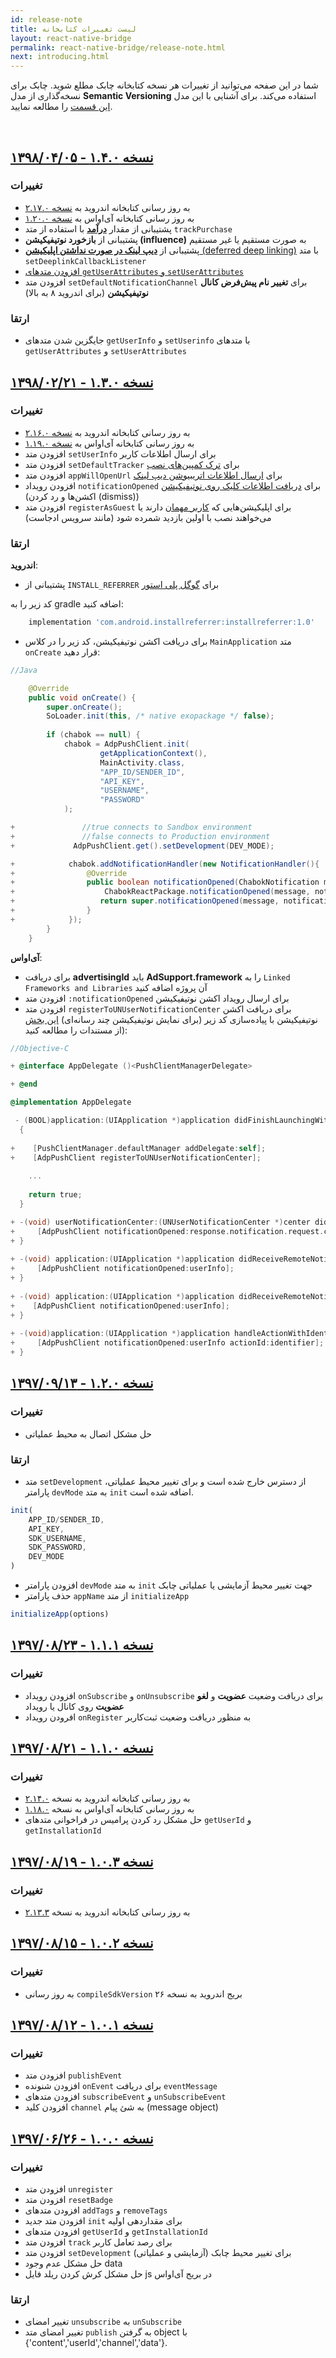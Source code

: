 ```yaml
---
id: release-note
title: لیست تغییرات کتابخانه
layout: react-native-bridge
permalink: react-native-bridge/release-note.html
next: introducing.html
---
```


شما در این صفحه می‌توانید از تغییرات هر نسخه کتابخانه چابک مطلع شوید. چابک برای نسخه‌گذاری از مدل **Semantic Versioning** استفاده می‌کند. برای آشنایی با این مدل [این قسمت](/react-native-bridge/sdk-setup.html#مدل-نسخهگذاری-در-چابک-semantic-versioning) را مطالعه نمایید.

<Br>

## [نسخه ۱.۴.۰ - ۱۳۹۸/۰۴/۰۵](https://github.com/chabokpush/chabok-client-rn/releases/tag/v1.4.0)

### تغییرات

- به روز رسانی کتابخانه اندروید به [نسخه ۲.۱۷.۰](/android/release-note.html#نسخه-۲۱۷۰---۱۳۹۸۰۴۰۲)
- به روز رسانی کتابخانه آی‌او‌اس به [نسخه ۱.۲۰.۰](/ios/release-note.html#نسخه-۱۲۰۰---۱۳۹۸۰۴۰۴)
- پشتیبانی از مقدار [**درآمد**](/react-native-bridge/behavior-tracking.html#رصد-درآمد-tracking-revenue) با استفاده از متد `trackPurchase`
- پشتیبانی از **بازخورد  نوتیفیکیشن (influence)** به صورت مستقیم یا غیر مستقیم
- پشتیبانی از [**دیپ لینک در صورت نداشتن اپلیکیشن** (deferred deep linking)](/react-native-bridge/deeplink.html#دیپ-لینک-قبل-از-نصب-اپلیکیشن-deferred-deep-linking) با متد `setDeeplinkCallbackListener`
- [افزودن متدهای `getUserAttributes` و `setUserAttributes`](/react-native-bridge/features.html#ثبت-اطلاعات-کاربر-user-attributes)
- افزودن متد `setDefaultNotificationChannel` برای **تغییر نام پیش‌فرض کانال نوتیفیکیشن** (برای اندروید ۸ به بالا)

### ارتقا

- جایگزین شدن متدهای `getUserInfo` و `setUserinfo` با متدهای `getUserAttributes` و `setUserAttributes`


## [نسخه ۱.۳.۰ - ۱۳۹۸/۰۲/۲۱](https://github.com/chabokpush/chabok-client-rn/releases/tag/v1.3.0)

### تغییرات

- به روز رسانی کتابخانه اندروید به [نسخه ۲.۱۶.۰](https://doc.chabokpush.com/android/release-note.html#%D9%86%D8%B3%D8%AE%D9%87-%DB%B2%DB%B1%DB%B6%DB%B0---%DB%B1%DB%B3%DB%B9%DB%B8%DB%B0%DB%B2%DB%B1%DB%B8)
- به روز رسانی کتابخانه آی‌او‌اس به [نسخه ۱.۱۹.۰](https://doc.chabokpush.com/ios/release-note.html#%D9%86%D8%B3%D8%AE%D9%87-%DB%B1%DB%B1%DB%B9%DB%B0---%DB%B1%DB%B3%DB%B9%DB%B8%DB%B0%DB%B2%DB%B1%DB%B8)
- افزودن متد `setUserInfo` برای ارسال اطلاعات کاربر
- افزودن متد `setDefaultTracker` برای [ترک کمپین‌های نصب](/react-native-bridge/tracker.html#روش-آیدی-ترکر-pre-install-campaigns)
- افزودن متد `appWillOpenUrl` برای [ارسال اطلاعات اتریبیوشن دیپ لینک](/react-native-bridge/deeplink.html#دریافت-دیپ-لینک)
- افزودن رویداد `notificationOpened` برای [دریافت اطلاعات کلیک روی نوتیفیکیشن](/react-native-bridge/push-notification.html#دریافت-اکشنهای-نوتیفیکیشن) (اکشن‌ها و رد کردن (dismiss))
- افزودن متد ‍‍‍‍‍`registerAsGuest` برای اپلیکیشن‌هایی که [کاربر مهمان](/react-native-bridge/sdk-setup.html#کاربر-مهمان) دارند یا می‌خواهند نصب با اولین بازدید شمرده شود (مانند سرویس ادجاست)

### ارتقا

**اندروید**:

- پشتیبانی از `INSTALL_REFERRER` برای [گوگل پلی استور](/react-native-bridge/tracker.html#گوگل-پلی-استور)

 کد زیر را به gradle اضافه کنید:

```groovy
    implementation 'com.android.installreferrer:installreferrer:1.0'
```
- برای دریافت اکشن نوتیفیکیشن، کد زیر را در کلاس `MainApplication` متد `onCreate` قرار دهید:

```java
//Java

    @Override
    public void onCreate() {
        super.onCreate();
        SoLoader.init(this, /* native exopackage */ false);
        
        if (chabok == null) {
            chabok = AdpPushClient.init(
                    getApplicationContext(),
                    MainActivity.class,
                    "APP_ID/SENDER_ID",
                    "API_KEY",
                    "USERNAME",
                    "PASSWORD"
            );

+               //true connects to Sandbox environment  
+               //false connects to Production environment  
+             AdpPushClient.get().setDevelopment(DEV_MODE);

+            chabok.addNotificationHandler(new NotificationHandler(){
+                @Override
+                public boolean notificationOpened(ChabokNotification message, ChabokNotificationAction notificationAction) {
+                    ChabokReactPackage.notificationOpened(message, notificationAction);
+                   return super.notificationOpened(message, notificationAction);
+                }
+            });
        }
    }
```

**آی‌اواس**:

- برای دریافت **advertisingId** باید **AdSupport.framework** را به `Linked Frameworks and Libraries` آن پروژه اضافه کنید
- افزودن متد ‍‍‍‍‍`:notificationOpened` برای ارسال رویداد اکشن نوتیفیکیشن
- افزودن متد `registerToUNUserNotificationCenter` برای دریافت اکشن نوتیفیکیشن با پیاده‌سازی کد زیر (برای نمایش نوتیفیکیشن چند رسانه‌‌ای) [این بخش](https://doc.chabokpush.com/ios/push-notification.html) از مستندات را مطالعه کنید):

```objectivec
//Objective-C

+ @interface AppDelegate ()<PushClientManagerDelegate>

+ @end

@implementation AppDelegate

 - (BOOL)application:(UIApplication *)application didFinishLaunchingWithOptions:(NSDictionary *)launchOptions
  {
    
+    [PushClientManager.defaultManager addDelegate:self];
+    [AdpPushClient registerToUNUserNotificationCenter];
  
    ...
    
    return true;
  }

+ -(void) userNotificationCenter:(UNUserNotificationCenter *)center didReceiveNotificationResponse:(UNNotificationResponse *)response withCompletionHandler:(void (^)(void))completionHandler{
+     [AdpPushClient notificationOpened:response.notification.request.content.userInfo actionId:response.actionIdentifier];
+ }
  
+ -(void) application:(UIApplication *)application didReceiveRemoteNotification:(NSDictionary *)userInfo fetchCompletionHandler:(void (^)(UIBackgroundFetchResult))completionHandler{
+     [AdpPushClient notificationOpened:userInfo];
+ }
  
+ -(void) application:(UIApplication *)application didReceiveRemoteNotification:(NSDictionary *)userInfo{
+    [AdpPushClient notificationOpened:userInfo];
+ }
  
+ -(void)application:(UIApplication *)application handleActionWithIdentifier:(NSString *)identifier forRemoteNotification:(NSDictionary *)userInfo completionHandler:(void (^)())completionHandler{
+     [AdpPushClient notificationOpened:userInfo actionId:identifier];
+ }
```

## [نسخه ۱.۲.۰ - ۱۳۹۷/۰۹/۱۳](https://github.com/chabokpush/chabok-client-rn/releases/tag/v1.2.0)

### تغییرات

- حل مشکل اتصال به محیط عملیاتی  

### ارتقا
- متد `setDevelopment` از دسترس خارج شده است و برای تغییر محیط عملیاتی، پارامتر `devMode` به متد `init` اضافه شده است.
```javascript
init(
	APP_ID/SENDER_ID,
	API_KEY,
	SDK_USERNAME,
	SDK_PASSWORD,
	DEV_MODE
)
```
- افزودن پارامتر `devMode` به متد `init` جهت تغییر محیط آزمایشی یا عملیاتی چابک
- حذف پارامتر `appName` از متد `initializeApp`
```javascript
initializeApp(options)
```

## [نسخه ۱.۱.۱ - ۱۳۹۷/۰۸/۲۳](https://github.com/chabokpush/chabok-client-rn/releases/tag/v1.1.1)

### تغییرات
- افزودن رویداد `onSubscribe` و `onUnsubscribe` برای دریافت وضعیت **عضویت**  و **لغو عضویت** روی کانال یا رویداد
- افرودن رویداد `onRegister` به منظور دریافت وضعیت ثبت‌کاربر

## [نسخه ۱.۱.۰ - ۱۳۹۷/۰۸/۲۱](https://github.com/chabokpush/chabok-client-rn/releases/tag/v1.1.0)

### تغییرات
- به روز رسانی کتابخانه اندروید به نسخه [۲.۱۴.۰](https://doc.chabokpush.com/android/release-note.html#%D9%86%D8%B3%D8%AE%D9%87-%DB%B2%DB%B1%DB%B4%DB%B0---%DB%B1%DB%B3%DB%B9%DB%B7%DB%B0%DB%B8%DB%B2%DB%B1)
- به روز رسانی کتابخانه آی‌او‌اس به نسخه [۱.۱۸.۰](https://doc.chabokpush.com/ios/release-note.html#%D9%86%D8%B3%D8%AE%D9%87-%DB%B1%DB%B1%DB%B8%DB%B0---%DB%B1%DB%B3%DB%B9%DB%B7%DB%B0%DB%B8%DB%B2%DB%B1)
- حل مشکل رد کردن پرامیس در فراخوانی متدهای `getUserId` و `getInstallationId`


## [نسخه ۱.۰.۳ - ۱۳۹۷/۰۸/۱۹](https://github.com/chabokpush/chabok-client-rn/releases/tag/v1.0.3)

### تغییرات
- به روز رسانی کتابخانه اندروید به نسخه [۲.۱۳.۳](https://doc.chabokpush.com/android/release-note.html#%D9%86%D8%B3%D8%AE%D9%87-%DB%B2%DB%B1%DB%B3%DB%B3---%DB%B1%DB%B3%DB%B9%DB%B7%DB%B0%DB%B8%DB%B1%DB%B9)


## [نسخه ۱.۰.۲ - ۱۳۹۷/۰۸/۱۵](https://github.com/chabokpush/chabok-client-rn/releases/tag/v1.0.2)

### تغییرات
- به روز رسانی `compileSdkVersion` بریج اندروید به نسخه ۲۶

## [نسخه ۱.۰.۱ - ۱۳۹۷/۰۸/۱۲](https://github.com/chabokpush/chabok-client-rn/releases/tag/v1.0.1)

### تغییرات
- افزودن متد `publishEvent`
- افزودن شنونده `onEvent` برای دریافت `eventMessage`
- افزودن متدهای `subscribeEvent` و `unSubscribeEvent`
- افزودن کلید `channel` به شئ پیام (message object)

## [نسخه ۱.۰.۰ - ۱۳۹۷/۰۶/۲۶](https://github.com/chabokpush/chabok-client-rn/releases/tag/v1.0.0)

### تغییرات
- افزودن متد `unregister`
- افزودن متد `resetBadge`
- افزودن متدهای `addTags` و `removeTags`
- افزودن متد جدید `init` برای مقداردهی اولیه
- افزودن متدهای `getUserId` و `getInstallationId`  
- افزودن متد `track` برای رصد تعامل کاربر
- افزودن متد `setDevelopment` برای تغییر محیط چابک (آزمایشی و عملیاتی)
- حل مشکل عدم وجود data
- حل مشکل کرش کردن ریلد فایل js در بریج آی‌او‌اس

### ارتقا
- تغییر امضای `unsubscribe` به `unSubscribe`
- تغییر امضای متد `publish` به گرفتن object با {'content','userId','channel','data'}.
